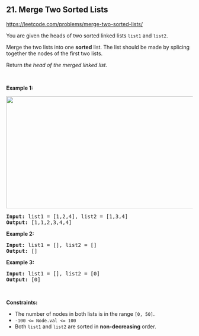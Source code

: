 ## 21. Merge Two Sorted Lists

<https://leetcode.com/problems/merge-two-sorted-lists/>

<div class="px-5 pt-4"><div class="flex"></div><div class="xFUwe" data-track-load="description_content"><p>You are given the heads of two sorted linked lists <code>list1</code> and <code>list2</code>.</p>

<p>Merge the two lists into one <strong>sorted</strong> list. The list should be made by splicing together the nodes of the first two lists.</p>

<p>Return <em>the head of the merged linked list</em>.</p>

<p>&nbsp;</p>
<p><strong class="example">Example 1:</strong></p>
<img alt="" src="https://assets.leetcode.com/uploads/2020/10/03/merge_ex1.jpg" style="width: 662px; height: 302px;">
<pre><strong>Input:</strong> list1 = [1,2,4], list2 = [1,3,4]
<strong>Output:</strong> [1,1,2,3,4,4]
</pre>

<p><strong class="example">Example 2:</strong></p>

<pre><strong>Input:</strong> list1 = [], list2 = []
<strong>Output:</strong> []
</pre>

<p><strong class="example">Example 3:</strong></p>

<pre><strong>Input:</strong> list1 = [], list2 = [0]
<strong>Output:</strong> [0]
</pre>

<p>&nbsp;</p>
<p><strong>Constraints:</strong></p>

<ul>
 <li>The number of nodes in both lists is in the range <code>[0, 50]</code>.</li>
 <li><code>-100 &lt;= Node.val &lt;= 100</code></li>
 <li>Both <code>list1</code> and <code>list2</code> are sorted in <strong>non-decreasing</strong> order.</li>
</ul>
</div></div>
